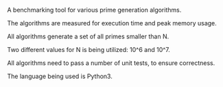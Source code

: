 A benchmarking tool for various prime generation algorithms.

The algorithms are measured for execution time and peak memory usage.

All algorithms generate a set of all primes smaller than N.

Two different values for N is being utilized: 10^6 and 10^7.

All algorithms need to pass a number of unit tests, to ensure correctness.

The language being used is Python3.